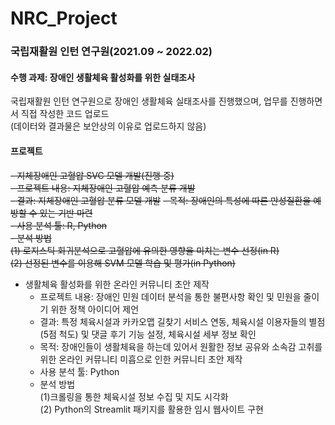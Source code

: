 # NRC_Project
### 국립재활원 인턴 연구원(2021.09 ~ 2022.02)
#### 수행 과제: 장애인 생활체육 활성화를 위한 실태조사  
국립재활원 인턴 연구원으로 장애인 생활체육 실태조사를 진행했으며, 업무를 진행하면서 직접 작성한 코드 업로드  
(데이터와 결과물은 보안상의 이유로 업로드하지 않음)

#### 프로젝트
~~- 지체장애인 고혈압 SVC 모델 개발(진행 중)~~  
  ~~- 프로젝트 내용: 지체장애인 고혈압 예측 분류 개발~~  
  ~~- 결과: 지체장애인 고혈압 분류 모델 개발~~
  ~~- 목적: 장애인의 특성에 따른 만성질환을 예방할 수 있는 기반 마련~~  
  ~~- 사용 분석 툴: R, Python~~  
  ~~- 분석 방법~~  
    ~~(1) 로지스틱 회귀분석으로 고혈압에 유의한 영향을 미치는 변수 선정(in R)~~  
    ~~(2) 선정된 변수를 이용해 SVM 모델 학습 및 평가(in Python)~~  

- 생활체육 활성화를 위한 온라인 커뮤니티 초안 제작
  - 프로젝트 내용: 장애인 민원 데이터 분석을 통한 불편사항 확인 및 민원을 줄이기 위한 정책 아이디어 제언
  - 결과: 특정 체육시설과 카카오맵 길찾기 서비스 연동, 체육시설 이용자들의 별점(5점 척도) 및 댓글 후기 기능 설정, 체육시설 세부 정보 확인
  - 목적: 장애인들이 생활체육을 하는데 있어서 원활한 정보 공유와 소속감 고취를 위한 온라인 커뮤니티 미흡으로 인한 커뮤니티 초안 제작
  - 사용 분석 툴: Python
  - 분석 방법  
    (1)크롤링을 통한 체육시설 정보 수집 및 지도 시각화  
    (2) Python의 Streamlit 패키지를 활용한 임시 웹사이트 구현
